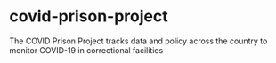 # covid-prison-project
The COVID Prison Project tracks data and policy across the country to monitor COVID-19 in correctional facilities
